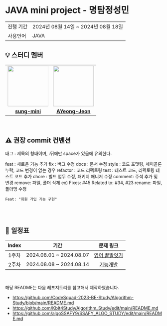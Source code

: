 # JAVA mini project - 명탐정성민

<table>
  <tr>
    <td>진행 기간</td>
    <td>2024년 08월 14일 ~ 2024년 08월 18일</td>
  </tr>
  <tr>
    <td>사용언어</td>
    <td>JAVA</td>
  </tr>
</table>

## 💡 스터디 멤버
<table>
 <tr>
    <td align="center"><a href="https://github.com/sung-mini"><img src="https://avatars.githubusercontent.com/u/174118592?v=4" width="130px;" alt=""></a></td>
    <td align="center"><a href="https://github.com/AYeong-Jeon"><img src="https://avatars.githubusercontent.com/u/102805138?v=4" width="130px;" alt=""></a></td>
  </tr>
  <tr>
    <td align="center"><a href="https://github.com/sung-mini"><b>sung-mini</b></a></td>
    <td align="center"><a href="https://github.com/AYeong-Jeon"><b>AYeong-Jeon</b></a></td>
  </tr>
</table>

<br/>


## ⚠️ 권장  commit 컨벤션

태그 : 제목의 형태이며, :뒤에만 space가 있음에 유의한다.

feat : 새로운 기능 추가
fix : 버그 수정
docs : 문서 수정
style : 코드 포맷팅, 세미콜론 누락, 코드 변경이 없는 경우
refactor : 코드 리펙토링
test : 테스트 코드, 리펙토링 테스트 코드 추가
chore : 빌드 업무 수정, 패키지 매니저 수정
comment: 주석 추가 및 변경
remove: 파일, 폴더 삭제	ex) Fixes: #45 Related to: #34, #23
rename: 파일, 폴더명 수정

```
Feat: "회원 가입 기능 구현"
```

<br/>

  
<br/>

## 📅 일정표

| Index |           기간            |                                   문제 링크                                    |
|:-----:|:-----------------------:|:--------------------------------------------------------------------------:|
|  1주차  | 2024.08.01 ~ 2024.08.07 | [영어 끝말잇기](https://school.programmers.co.kr/learn/courses/30/lessons/12981) |
|  2주차  | 2024.08.08 ~ 2024.08.14 |  [기능개발](https://school.programmers.co.kr/learn/courses/30/lessons/42586)   |


<br/>

해당 README는 다음 레포지토리를 참고해서 제작하였습니다.
- https://github.com/CodeSquad-2023-BE-Study/Algorithm-Study/blob/main/README.md
- https://github.com/KbIt4Study/Algorithm_Study/edit/main/README.md
- https://github.com/algoSSAFY9/SSAFY_ALGO_STUDY/edit/main/README.md
